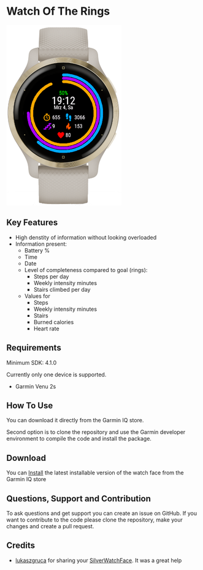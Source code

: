# Watch Of The Rings

![picture of the watch face](https://github.com/patrickpl/WatchOfTheRings/raw/master/doc/watchface.png)

## Key Features

* High denstity of information without looking overloaded
* Information present:
  * Battery %
  * Time
  * Date
  * Level of completeness compared to goal (rings):
    * Steps per day
    * Weekly intensity minutes
    * Stairs climbed per day
  * Values for
    * Steps
    * Weekly intensity minutes
    * Stairs
    * Burned calories
    * Heart rate

## Requirements

Minimum SDK: 4.1.0

Currently only one device is supported.

* Garmin Venu 2s

## How To Use

You can download it directly from the Garmin IQ store.

Second option is to clone the repository and use the Garmin developer environment to compile the code and install the package.

## Download

You can [Install](https://apps.garmin.com/en-US/apps/5844b0ef-d19b-453e-92eb-603baa3a1297) the latest installable version of the watch face from the Garmin IQ store 

## Questions, Support and Contribution

To ask questions and get support you can create an issue on GitHub. If you want to contribute to the code please clone the repository, make your changes and create a pull request.

## Credits

* [lukaszgruca](https://github.com/lukaszgruca) for sharing your [SilverWatchFace](https://github.com/lukaszgruca/SilverWatchFace). It was a great help
